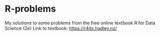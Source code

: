 # R-problems
My solutions to some problems from the free online textbook R for Data Science (2e)
Link to textbook: https://r4ds.hadley.nz/
